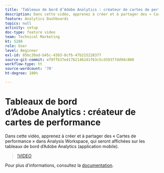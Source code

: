 ```yaml
---
title: 'Tableaux de bord d’Adobe Analytics : créateur de cartes de performance'
description: Dans cette vidéo, apprenez à créer et à partager des « Cartes de performance » dans Analysis Workspace, qui seront affichées sur les tableaux de bord d’Adobe Analytics (application mobile).
feature: Analytics Dashboards
topics: null
activity: setup
doc-type: feature video
team: Technical Marketing
kt: 5286
role: User
level: Beginner
exl-id: 05bc39ad-b45c-4393-8cfb-47b215228377
source-git-commit: ef9ffb37e417621462d1f63c5cd39377dd94c800
workflow-type: ht
source-wordcount: '70'
ht-degree: 100%

---
```


# Tableaux de bord d’Adobe Analytics : créateur de cartes de performance

Dans cette vidéo, apprenez à créer et à partager des « Cartes de performance » dans Analysis Workspace, qui seront affichées sur les tableaux de bord d’Adobe Analytics (application mobile).

>[!VIDEO](https://video.tv.adobe.com/v/34544/?quality=12)

Pour plus dʼinformations, consultez la [documentation](https://experienceleague.adobe.com/docs/analytics/analyze/mobapp/home.html?lang=fr).
